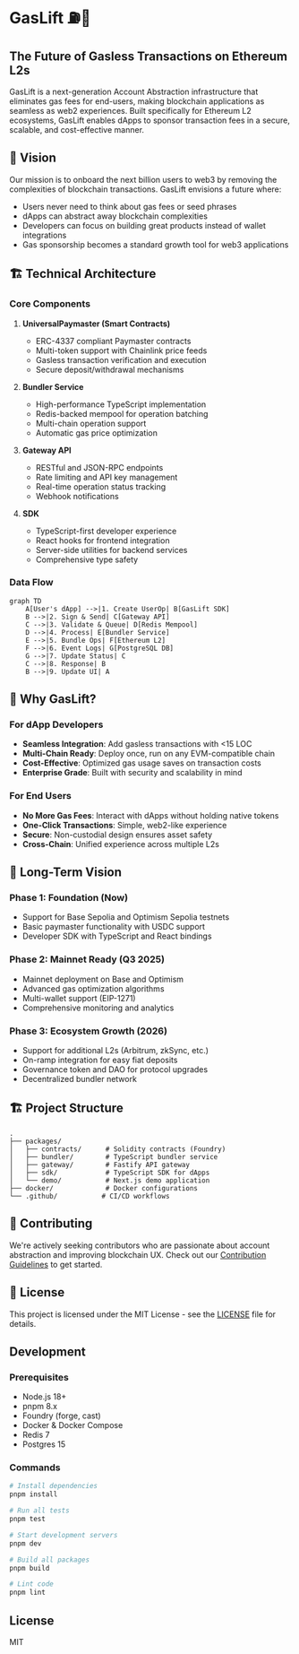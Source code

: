 # GasLift ⛽🚀

## The Future of Gasless Transactions on Ethereum L2s

GasLift is a next-generation Account Abstraction infrastructure that eliminates gas fees for end-users, making blockchain applications as seamless as web2 experiences. Built specifically for Ethereum L2 ecosystems, GasLift enables dApps to sponsor transaction fees in a secure, scalable, and cost-effective manner.

## 🌟 Vision

Our mission is to onboard the next billion users to web3 by removing the complexities of blockchain transactions. GasLift envisions a future where:

- Users never need to think about gas fees or seed phrases
- dApps can abstract away blockchain complexities
- Developers can focus on building great products instead of wallet integrations
- Gas sponsorship becomes a standard growth tool for web3 applications

## 🏗️ Technical Architecture

### Core Components

1. **UniversalPaymaster (Smart Contracts)**
   - ERC-4337 compliant Paymaster contracts
   - Multi-token support with Chainlink price feeds
   - Gasless transaction verification and execution
   - Secure deposit/withdrawal mechanisms

2. **Bundler Service**
   - High-performance TypeScript implementation
   - Redis-backed mempool for operation batching
   - Multi-chain operation support
   - Automatic gas price optimization

3. **Gateway API**
   - RESTful and JSON-RPC endpoints
   - Rate limiting and API key management
   - Real-time operation status tracking
   - Webhook notifications

4. **SDK**
   - TypeScript-first developer experience
   - React hooks for frontend integration
   - Server-side utilities for backend services
   - Comprehensive type safety

### Data Flow

```mermaid
graph TD
    A[User's dApp] -->|1. Create UserOp| B[GasLift SDK]
    B -->|2. Sign & Send| C[Gateway API]
    C -->|3. Validate & Queue| D[Redis Mempool]
    D -->|4. Process| E[Bundler Service]
    E -->|5. Bundle Ops| F[Ethereum L2]
    F -->|6. Event Logs| G[PostgreSQL DB]
    G -->|7. Update Status| C
    C -->|8. Response| B
    B -->|9. Update UI| A
```

## 🚀 Why GasLift?

### For dApp Developers
- **Seamless Integration**: Add gasless transactions with <15 LOC
- **Multi-Chain Ready**: Deploy once, run on any EVM-compatible chain
- **Cost-Effective**: Optimized gas usage saves on transaction costs
- **Enterprise Grade**: Built with security and scalability in mind

### For End Users
- **No More Gas Fees**: Interact with dApps without holding native tokens
- **One-Click Transactions**: Simple, web2-like experience
- **Secure**: Non-custodial design ensures asset safety
- **Cross-Chain**: Unified experience across multiple L2s

## 🔮 Long-Term Vision

### Phase 1: Foundation (Now)
- Support for Base Sepolia and Optimism Sepolia testnets
- Basic paymaster functionality with USDC support
- Developer SDK with TypeScript and React bindings

### Phase 2: Mainnet Ready (Q3 2025)
- Mainnet deployment on Base and Optimism
- Advanced gas optimization algorithms
- Multi-wallet support (EIP-1271)
- Comprehensive monitoring and analytics

### Phase 3: Ecosystem Growth (2026)
- Support for additional L2s (Arbitrum, zkSync, etc.)
- On-ramp integration for easy fiat deposits
- Governance token and DAO for protocol upgrades
- Decentralized bundler network

## 🏗️ Project Structure

```
.
├── packages/
│   ├── contracts/      # Solidity contracts (Foundry)
│   ├── bundler/        # TypeScript bundler service
│   ├── gateway/        # Fastify API gateway
│   ├── sdk/            # TypeScript SDK for dApps
│   └── demo/           # Next.js demo application
├── docker/             # Docker configurations
└── .github/           # CI/CD workflows
```

## 🤝 Contributing

We're actively seeking contributors who are passionate about account abstraction and improving blockchain UX. Check out our [Contribution Guidelines](CONTRIBUTING.md) to get started.

## 📄 License

This project is licensed under the MIT License - see the [LICENSE](LICENSE) file for details.

## Development

### Prerequisites

- Node.js 18+
- pnpm 8.x
- Foundry (forge, cast)
- Docker & Docker Compose
- Redis 7
- Postgres 15

### Commands

```bash
# Install dependencies
pnpm install

# Run all tests
pnpm test

# Start development servers
pnpm dev

# Build all packages
pnpm build

# Lint code
pnpm lint
```

## License

MIT
